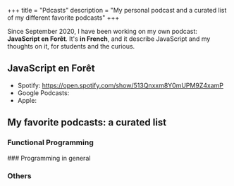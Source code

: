 +++
title = "Pdcasts"
description = "My personal podcast and a curated list of my different favorite podcasts"
+++

Since September 2020, I have been working on my own podcast: **JavaScript en Forêt**. It's **in French**, and it describe JavaScript and my thoughts on it, for students and the curious.

## JavaScript en Forêt

- Spotify: https://open.spotify.com/show/513Qnxxm8Y0mUPM9Z4xamP
- Google Podcasts:
- Apple:

## My favorite podcasts: a curated list

### Functional Programming

### Programming in general

### Others
